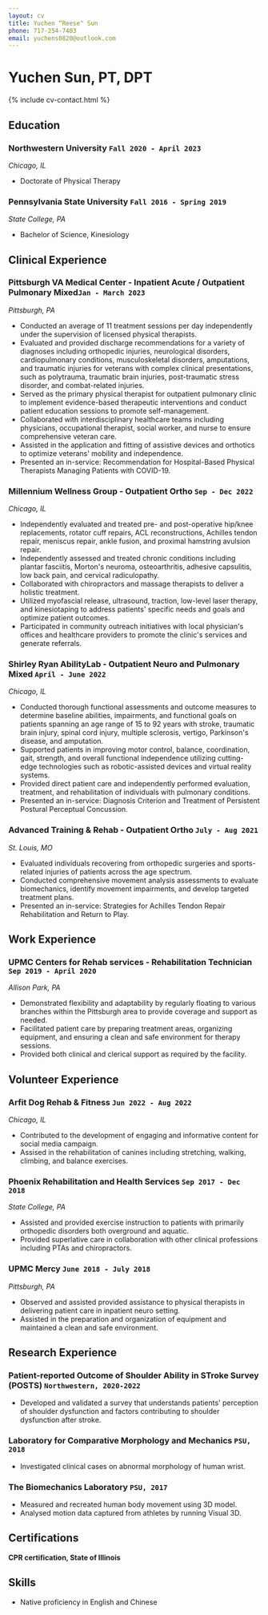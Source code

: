 ```yaml
---
layout: cv
title: Yuchen “Reese" Sun
phone: 717-254-7403
email: yuchens0820@outlook.com
---
```


# Yuchen Sun, PT, DPT

<!--
include contact information from the front matter
Supported arguments:
    - homepage: url, text
    - phone
    - email
-->

{% include cv-contact.html %}


## Education

### **Northwestern University** `Fall 2020 - April 2023`

*Chicago, IL*

- Doctorate of Physical Therapy

### **Pennsylvania State University** `Fall 2016 - Spring 2019`

*State College, PA*

- Bachelor of Science, Kinesiology

## Clinical Experience

### Pittsburgh VA Medical Center - Inpatient Acute / Outpatient Pulmonary Mixed`Jan - March 2023`
*Pittsburgh, PA* 

- Conducted an average of 11 treatment sessions per day independently under the supervision of licensed physical therapists.
- Evaluated and provided discharge recommendations for a variety of diagnoses including orthopedic injuries, neurological disorders, cardiopulmonary conditions, musculoskeletal disorders, amputations, and traumatic injuries for veterans with complex clinical presentations, such as polytrauma, traumatic brain injuries, post-traumatic stress disorder, and combat-related injuries.
- Served as the primary physical therapist for outpatient pulmonary clinic to implement evidence-based therapeutic interventions and conduct patient education sessions to promote self-management.
- Collaborated with interdisciplinary healthcare teams including physicians, occupational therapist, social worker, and nurse to ensure comprehensive veteran care.
- Assisted in the application and fitting of assistive devices and orthotics to optimize veterans' mobility and independence.
- Presented an in-service: Recommendation for Hospital-Based Physical Therapists Managing Patients with COVID-19. 

### Millennium Wellness Group - Outpatient Ortho `Sep - Dec 2022`
*Chicago, IL* 

- Independently evaluated and treated pre- and post-operative hip/knee replacements, rotator cuff repairs, ACL reconstructions, Achilles tendon repair, meniscus repair, ankle fusion, and proximal hamstring avulsion repair. 
- Independently assessed and treated chronic conditions including plantar fasciitis, Morton's neuroma, osteoarthritis, adhesive capsulitis, low back pain, and cervical radiculopathy.
- Collaborated with chiropractors and massage therapists to deliver a holistic treatment.
- Utilized myofascial release, ultrasound, traction, low-level laser therapy, and kinesiotaping to address patients' specific needs and goals and optimize patient outcomes.
- Participated in community outreach initiatives with local physician's offices and healthcare providers to promote the clinic's services and generate referrals.

### Shirley Ryan AbilityLab - Outpatient Neuro and Pulmonary Mixed `April - June 2022`
*Chicago, IL* 

- Conducted thorough functional assessments and outcome measures to determine baseline abilities, impairments, and functional goals on patients spanning an age range of 15 to 92 years with stroke, traumatic brain injury, spinal cord injury, multiple sclerosis, vertigo, Parkinson's disease, and amputation.
- Supported patients in improving motor control, balance, coordination, gait, strength, and overall functional independence utilizing cutting-edge technologies such as robotic-assisted devices and virtual reality systems. 
- Provided direct patient care and independently performed evaluation, treatment, and rehabilitation of individuals with pulmonary conditions. 
- Presented an in-service: Diagnosis Criterion and Treatment of Persistent Postural Perceptual Concussion.

### Advanced Training & Rehab - Outpatient Ortho `July - Aug 2021`
*St. Louis, MO*

- Evaluated individuals recovering from orthopedic surgeries and sports-related injuries of patients across the age spectrum.
- Conducted comprehensive movement analysis assessments to evaluate biomechanics, identify movement impairments, and develop targeted treatment plans. 
- Presented an in-service: Strategies for Achilles Tendon Repair Rehabilitation and Return to Play. 

## Work Experience

### UPMC Centers for Rehab services - Rehabilitation Technician `Sep 2019 - April 2020`
*Allison Park, PA* 

- Demonstrated flexibility and adaptability by regularly floating to various branches within the Pittsburgh area to provide coverage and support as needed.
- Facilitated patient care by preparing treatment areas, organizing equipment, and ensuring a clean and safe environment for therapy sessions.
- Provided both clinical and clerical support as required by the facility.

## Volunteer Experience

### Arfit Dog Rehab & Fitness `Jun 2022 - Aug 2022`
*Chicago, IL*

- Contributed to the development of engaging and informative content for social media campaign. 
- Assised in the rehabilitation of canines including stretching, walking, climbing, and balance exercises. 

### Phoenix Rehabilitation and Health Services `Sep 2017 - Dec 2018`
*State College, PA*

- Assisted and provided exercise instruction to patients with primarily orthopedic disorders both overground and aquatic. 
- Provided superlative care in collaboration with other clinical professions including PTAs and chiropractors. 

### UPMC Mercy `June 2018 - July 2018`
*Pittsburgh, PA* 

- Observed and assisted provided assistance to physical therapists in delivering patient care in inpatient neuro setting. 
- Assisted in the preparation and organization of equipment and maintained a clean and safe environment.

## Research Experience

### **Patient-reported Outcome of Shoulder Ability in STroke Survey (POSTS)** `Northwestern, 2020-2022`
- Developed and validated a survey that understands patients' perception of shoulder dysfunction and factors contributing to shoulder dysfunction after stroke. 

### **Laboratory for Comparative Morphology and Mechanics** `PSU, 2018` 
- Investigated clinical cases on abnormal morphology of human wrist. 

### **The Biomechanics Laboratory** `PSU, 2017`
- Measured and recreated human body movement using  3D model.
- Analysed motion data captured from athletes by running Visual 3D. 


## Certifications

**CPR certification, State of Illinois**

## Skills

- Native proficiency in English and Chinese 
